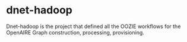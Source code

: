 # dnet-hadoop
Dnet-hadoop is the project that defined all the OOZIE workflows for the OpenAIRE Graph construction, processing, provisioning.
